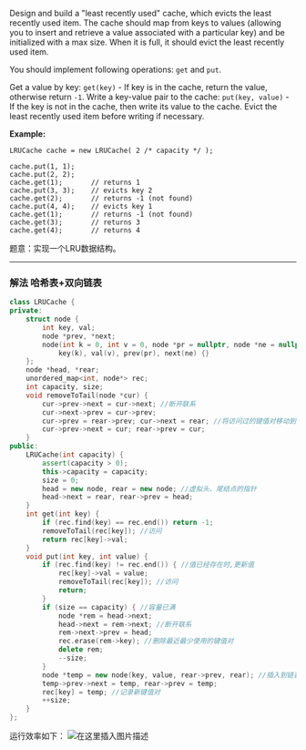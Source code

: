 
Design and build a "least recently used" cache, which evicts the least recently used item. The cache should map from keys to values (allowing you to insert and retrieve a value associ­ated with a particular key) and be initialized with a max size. When it is full, it should evict the least recently used item.

You should implement following operations:  `get` and `put`.

Get a value by key: `get(key)` - If key is in the cache, return the value, otherwise return `-1`.
Write a key-value pair to the cache: `put(key, value)` - If the key is not in the cache, then write its value to the cache. Evict the least recently used item before writing if necessary.

**Example:**

```clike
LRUCache cache = new LRUCache( 2 /* capacity */ );

cache.put(1, 1);
cache.put(2, 2);
cache.get(1);       // returns 1
cache.put(3, 3);    // evicts key 2
cache.get(2);       // returns -1 (not found)
cache.put(4, 4);    // evicts key 1
cache.get(1);       // returns -1 (not found)
cache.get(3);       // returns 3
cache.get(4);       // returns 4
```
题意：实现一个LRU数据结构。

---
### 解法 哈希表+双向链表
```cpp
class LRUCache {
private:
    struct node {
        int key, val;
        node *prev, *next;
        node(int k = 0, int v = 0, node *pr = nullptr, node *ne = nullptr) : 
            key(k), val(v), prev(pr), next(ne) {}
    }; 
    node *head, *rear; 
    unordered_map<int, node*> rec;
    int capacity, size;
    void removeToTail(node *cur) { 
        cur->prev->next = cur->next; //断开联系
        cur->next->prev = cur->prev;
        cur->prev = rear->prev; cur->next = rear; //将访问过的键值对移动到链表尾
        cur->prev->next = cur; rear->prev = cur;
    }
public:
    LRUCache(int capacity) { 
        assert(capacity > 0);
        this->capacity = capacity; 
        size = 0;
        head = new node, rear = new node; //虚拟头、尾结点的指针
        head->next = rear, rear->prev = head;
    } 
    int get(int key) { 
        if (rec.find(key) == rec.end()) return -1; 
        removeToTail(rec[key]); //访问
        return rec[key]->val;
    } 
    void put(int key, int value) {
        if (rec.find(key) != rec.end()) { //值已经存在时,更新值
            rec[key]->val = value;
            removeToTail(rec[key]); //访问
            return; 
        }
        if (size == capacity) { //容量已满  
            node *rem = head->next;   
            head->next = rem->next; //断开联系
            rem->next->prev = head;
            rec.erase(rem->key); //删除最近最少使用的键值对
            delete rem;
            --size; 
        } 
        node *temp = new node(key, value, rear->prev, rear); //插入到链表尾
        temp->prev->next = temp, rear->prev = temp;
        rec[key] = temp; //记录新键值对
        ++size;
    }
};
```
运行效率如下：
![在这里插入图片描述](https://img-blog.csdnimg.cn/20210413193602960.png)

